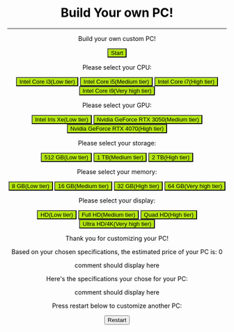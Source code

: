 <html>
    <h1 class="main-page">Build Your own PC!</h1>
    <hr>
    <style>
        .main-page{
            text-align: center;
            color: #000000;
        }
        .button_css{
            background-color: #b4e612;
        }
    </style>
<body>
<div class="main-page">
    <div id="start-page" class="text-style">
        <p>Build your own custom PC!</p>
        <button class="button_css" id="start-button" onclick="startSpecs()">Start</button>
    </div>
    <div id="select-cpu" class="text-style">
        <p>Please select your CPU:</p>
        <button class="button_css" onclick="lowTier(1)">Intel Core i3(Low tier)</button>
        <button class="button_css" onclick="medTier(1)">Intel Core i5(Medium tier)</button>
        <button class="button_css" onclick="highTier(1)">Intel Core i7(High tier)</button>
        <button class="button_css" onclick="veryhighTier(1)">Intel Core i9(Very high tier)</button>
    </div>
    <div id="select-gpu" class="text-style">
        <p>Please select your GPU:</p>
        <button class="button_css" onclick="lowTier(2)">Intel Iris Xe(Low tier)</button>
        <button class="button_css" onclick="medTier(2)">Nvidia GeForce RTX 3050(Medium tier)</button>
        <button class="button_css" onclick="highTier(2)">Nvidia GeForce RTX 4070(High tier)</button>
    </div>
    <div id="select-storage" class="text-style">
        <p>Please select your storage:</p>
        <button class="button_css" onclick="lowTier(3)">512 GB(Low tier)</button>
        <button class="button_css" onclick="medTier(3)">1 TB(Medium tier)</button>
        <button class="button_css" onclick="highTier(3)">2 TB(High tier)</button>
    </div>
    <div id="select-memory" class="text-style">
        <p>Please select your memory:</p>
        <button class="button_css" onclick="lowTier(4)">8 GB(Low tier)</button>
        <button class="button_css" onclick="medTier(4)">16 GB(Medium tier)</button>
        <button class="button_css" onclick="highTier(4)">32 GB(High tier)</button>
        <button class="button_css" onclick="veryhighTier(4)">64 GB(Very high tier)</button>
    </div>
    <div id="select-display" class="text-style">
        <p>Please select your display:</p>
        <button class="button_css" onclick="lowTier(5)">HD(Low tier)</button>
        <button class="button_css" onclick="medTier(5)">Full HD(Medium tier)</button>
        <button class="button_css" onclick="highTier(5)">Quad HD(High tier)</button>
        <button class="button_css" onclick="veryhighTier(5)">Ultra HD/4K(Very high tier)</button>
    </div>
    <div id="end-screen" class="text-style">
        <p>Thank you for customizing your PC!</p>
        <p>Based on your chosen specifications, the estimated price of your PC is: <span id="price">0</span></p>
        <p id="price-comment">comment should display here</p>
        <p>Here's the specifications your chose for your PC:</p>
        <p id="customization-list">comment should display here</p>
        <p>Press restart below to customize another PC:</p>
        <button id="restart-button" onclick="restartCustomization()">Restart</button>
    </div>
</div>

<script>
    const homeScreen = document.getElementById("start-page");
    const cpuScreen = document.getElementById("select-cpu");
    const gpuScreen = document.getElementById("select-gpu");
    const storageScreen = document.getElementById("select-storage");
    const memoryScreen = document.getElementById("select-memory");
    const displayScreen = document.getElementById("select-display");
    const finishScreen = document.getElementById("end-screen");

    homeScreen.style.display = "block";
    cpuScreen.style.display = "none";
    gpuScreen.style.display = "none";
    storageScreen.style.display = "none";
    memoryScreen.style.display = "none";
    displayScreen.style.display = "none";
    finishScreen.style.display = "none";

    const price_display = document.getElementById("price");
    const price_comment_display = document.getElementById("price-comment");
    const displaySpecsList = document.getElementById("customization-list");
    const restart = document.getElementById("restart-button");

    let priceSum = 0;
    const specsList = [];

    console.log(specsList);
    console.log(priceSum);

    function startSpecs() {
        homeScreen.style.display = "none";
        cpuScreen.style.display = "block";
    }

    function lowTier(pageNumber) {
        priceSum = priceSum + 150;
        if(pageNumber === 1){
            cpuScreen.style.display = "none";
            gpuScreen.style.display = "block";
            specsList.push("Intel Core i3");
        } else if(pageNumber === 2){
            gpuScreen.style.display = "none";
            storageScreen.style.display = "block";
            specsList.push("Intel Iris Xe");
        } else if(pageNumber === 3){
            storageScreen.style.display = "none";
            memoryScreen.style.display = "block";
            specsList.push("512 GB");
        } else if(pageNumber === 4){
            memoryScreen.style.display = "none";
            displayScreen.style.display = "block";
            specsList.push("8 GB");
        } else if(pageNumber === 5){
            displayScreen.style.display = "none";
            finishScreen.style.display = "block";
            specsList.push("HD");
        }
    }

    function medTier(pageNumber) {
        priceSum = priceSum + 300;
        if(pageNumber === 1){
            cpuScreen.style.display = "none";
            gpuScreen.style.display = "block";
            specsList.push("Intel Core i5");
        } else if(pageNumber === 2){
            gpuScreen.style.display = "none";
            storageScreen.style.display = "block";
            specsList.push("Nvidia GeForce RTX 3050");
        } else if(pageNumber === 3){
            storageScreen.style.display = "none";
            memoryScreen.style.display = "block";
            specsList.push("1 TB");
        } else if(pageNumber === 4){
            memoryScreen.style.display = "none";
            displayScreen.style.display = "block";
            specsList.push("16 GB");
        } else if(pageNumber === 5){
            displayScreen.style.display = "none";
            finishScreen.style.display = "block";
            specsList.push("Full HD");
        }
    }

    function highTier(pageNumber) {
        priceSum = priceSum + 600;
        if(pageNumber === 1){
            cpuScreen.style.display = "none";
            gpuScreen.style.display = "block";
            specsList.push("Intel Core i7");
        } else if(pageNumber === 2){
            gpuScreen.style.display = "none";
            storageScreen.style.display = "block";
            specsList.push("Nvidia GeForce RTX 4070");
        } else if(pageNumber === 3){
            storageScreen.style.display = "none";
            memoryScreen.style.display = "block";
            specsList.push("2 TB");
        } else if(pageNumber === 4){
            memoryScreen.style.display = "none";
            displayScreen.style.display = "block";
            specsList.push("32 GB");
        } else if(pageNumber === 5){
            displayScreen.style.display = "none";
            finishScreen.style.display = "block";
            specsList.push("Quad HD");
        }
    }

    function veryhighTier(pageNumber) {
        priceSum = priceSum + 800;
        if(pageNumber === 1){
            cpuScreen.style.display = "none";
            gpuScreen.style.display = "block";
            specsList.push("Intel Core i9");
        } else if(pageNumber === 4){
            memoryScreen.style.display = "none";
            displayScreen.style.display = "block";
            specsList.push("64 GB");
        } else if(pageNumber === 5){
            displayScreen.style.display = "none";
            finishScreen.style.display = "block";
            specsList.push("Ultra HD/4K");
        }
    }
    
    if (finishScreen.style.display === "block") {
        price_display.innerHTML = String(priceSum);
        if(priceSum <= 1000){
            price_comment_display.innerHTML = "The PC with your specifications is relatively cheap!";
        } else if(priceSum <= 1500 && priceSum > 1000){
            price_comment_display.innerHTML = "The PC with your specifications is at a moderate price.";
        } else if(priceSum > 1500){
            price_comment_display.innerHTML = "The PC with your specifications is pretty expensive. Make sure to pay attention to your budget!";
        }

        for(let i=0; i < specsList.length; i++){
            displaySpecsList.innerHTML = specsList[i] + "<br>";
        }
    }

    function restartCustomization() {
        homeScreen.style.display = "block";
        cpuScreen.style.display = "none";
        gpuScreen.style.display = "none";
        storageScreen.style.display = "none";
        memoryScreen.style.display = "none";
        displayScreen.style.display = "none";
        finishScreen.style.display = "none";
        priceSum = 0;

        for(let x=0; x < specsList.length; x++){
            delete specsList[x];
        }
    }
</script>
</body>
</html>